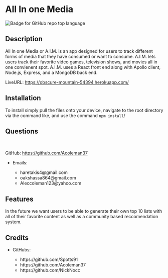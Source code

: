 # All In one Media
![Badge for GitHub repo top language](https://img.shields.io/github/languages/top/Acoleman37/media-app?style=flat&logo=appveyor)
## Description
  
All In one Media or A.I.M. is an app designed for users to track different forms of media that they have consumed or want to consume. A.I.M. lets users track their favorite video games, television shows, and movies all in one convienent spot. A.I.M. uses a React front end along with Apollo client, Node.js, Express, and a MongoDB back end.

LiveURL: https://obscure-mountain-54394.herokuapp.com/



## Installation

To install simply pull the files onto your device, navigate to the root directory via the command like, and use the command `npm install`/

## Questions

 </br>
  
GitHub: https://github.com/Acoleman37 </br>
<ul>
<li>Emails: </li>
    <ul>
        <li>haretakis4@gmail.com</li>
        <li>oakshassa864@gmail.com</li>
        <li>Aleccoleman123@yahoo.com</li>
    </ul>
</ul>

## Features

In the future we want users to be able to generate their own top 10 lists with all of their favorite content as well as a community based reccomendation system.



## Credits
<ul>
    <li>GitHubs:</li> 
    <ul>
        <li>https://github.com/Spotts91</li>
        <li>https://github.com/Acoleman37</li>
        <li>https://github.com/NickNocc</li>
    </ul>
</ul>


